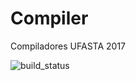 # Compiler
Compiladores UFASTA 2017


![build_status](https://travis-ci.com/comtom/compiler.svg?token=v8Uz1yh4sMNd73DSo77q&branch=master)